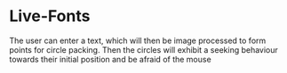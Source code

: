# Live-Fonts
The user can enter a text, which will then be image processed to form points for circle packing. Then the circles will exhibit a seeking behaviour towards their initial  position and be afraid of the mouse
